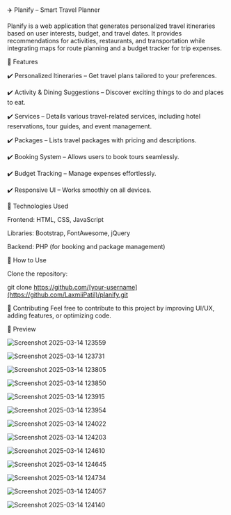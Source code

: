✈️ Planify – Smart Travel Planner

Planify is a web application that generates personalized travel itineraries based on user interests, budget, and travel dates. It provides recommendations for activities, restaurants, and transportation while integrating maps for route planning and a budget tracker for trip expenses.

🌟 Features

✔️ Personalized Itineraries – Get travel plans tailored to your preferences.

✔️ Activity & Dining Suggestions – Discover exciting things to do and places to eat.

✔️ Services  – Details various travel-related services, including hotel reservations, tour guides, and event management.

✔️ Packages  – Lists travel packages with pricing and descriptions.

✔️ Booking System – Allows users to book tours seamlessly.

✔️ Budget Tracking – Manage expenses effortlessly.

✔️ Responsive UI – Works smoothly on all devices.


🔧 Technologies Used

Frontend: HTML, CSS, JavaScript

Libraries: Bootstrap, FontAwesome, jQuery

Backend: PHP (for booking and package management)


🚀 How to Use

Clone the repository:

git clone https://github.com/[your-username](https://github.com/LaxmiiPatil)/planify.git

🤝 Contributing
Feel free to contribute to this project by improving UI/UX, adding features, or optimizing code.

📸 Preview

![Screenshot 2025-03-14 123559](https://github.com/user-attachments/assets/bcf460c5-0563-4679-98e1-75a36abd54eb)

![Screenshot 2025-03-14 123731](https://github.com/user-attachments/assets/d3c6f316-cf5e-4551-baf9-135cc1ae6a7c)

![Screenshot 2025-03-14 123805](https://github.com/user-attachments/assets/1b03b262-6c26-46f5-bb72-b73283b0c330)

![Screenshot 2025-03-14 123850](https://github.com/user-attachments/assets/1c4755f4-87f2-4ec0-8ca2-f2be04abcaa2)

![Screenshot 2025-03-14 123915](https://github.com/user-attachments/assets/c62456a0-0613-4936-a147-4c992a709d9a)

![Screenshot 2025-03-14 123954](https://github.com/user-attachments/assets/763fbbfc-7796-4a69-b315-867090744c25)

![Screenshot 2025-03-14 124022](https://github.com/user-attachments/assets/6225ffdb-736e-49bb-b27d-a1d3caf5f972)

![Screenshot 2025-03-14 124203](https://github.com/user-attachments/assets/2ff4acf4-b3fd-4f58-9360-708c40219b6a)

![Screenshot 2025-03-14 124610](https://github.com/user-attachments/assets/ae598a8f-3805-4b9e-af42-1e21394b8b8e)

![Screenshot 2025-03-14 124645](https://github.com/user-attachments/assets/ad84e188-9ff7-415e-8d5b-fce1bb1d0696)

![Screenshot 2025-03-14 124734](https://github.com/user-attachments/assets/cd0cdc24-2bac-402f-bc33-6deadf01a652)

![Screenshot 2025-03-14 124057](https://github.com/user-attachments/assets/790f1fbb-632a-4369-96cc-9e3689fbf882)

![Screenshot 2025-03-14 124140](https://github.com/user-attachments/assets/e4b1ab9b-32bd-49bb-9f21-92a2b522108a)














